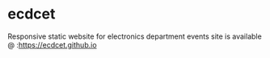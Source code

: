 # ecdcet
Responsive static website for electronics department events
site is available @ :https://ecdcet.github.io
